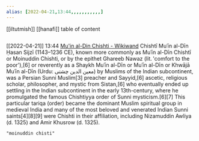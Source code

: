 ```yaml
---
alias: [2022-04-21,13:44,,,,,,,,,,,]
---
```

[[iltutmish]] [[hanafi]]
table of content
```toc
```

[[2022-04-21]] 13:44 [Mu'in al-Din Chishti - Wikiwand](https://www.wikiwand.com/en/Mu%27in_al-Din_Chishti)
Chishtī Muʿīn al-Dīn Ḥasan Sijzī (1143–1236 CE), known more commonly as Muʿīn al-Dīn Chishtī or Moinuddin Chishti, or by the epithet Ghareeb Nawaz (lit. 'comfort to the poor'),[6] or reverently as a Shaykh Muʿīn al-Dīn or Muʿīn al-Dīn or Khwājā Muʿīn al-Dīn (Urdu:  معین الدین چشتی) by Muslims of the Indian subcontinent, was a Persian Sunni Muslim[3] preacher and Sayyid,[6] ascetic, religious scholar, philosopher, and mystic from Sistan,[6] who eventually ended up settling in the Indian subcontinent in the early 13th-century, where he promulgated the famous Chishtiyya order of Sunni mysticism.[6][7] This particular tariqa (order) became the dominant Muslim spiritual group in medieval India and many of the most beloved and venerated Indian Sunni saints[4][8][9] were Chishti in their affiliation, including Nizamuddin Awliya (d. 1325) and Amir Khusrow (d. 1325).
```query
"moinuddin chisti"
```